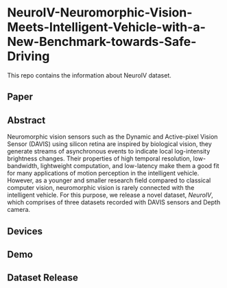 # NeuroIV-Neuromorphic-Vision-Meets-Intelligent-Vehicle-with-a-New-Benchmark-towards-Safe-Driving
This repo contains the information about NeuroIV dataset.
## Paper

## Abstract
Neuromorphic vision sensors such as the Dynamic and Active-pixel Vision Sensor (DAVIS) using silicon retina are inspired by biological vision, they generate streams of asynchronous events to indicate local log-intensity brightness changes. Their properties of high temporal resolution, low-bandwidth, lightweight computation, and low-latency make them a good fit for many applications of motion perception in the intelligent vehicle. However, as a younger and smaller research field compared to classical computer vision, neuromorphic vision is rarely connected with the intelligent vehicle. For this purpose, we release a novel dataset, *NeuroIV*, which comprises of three datasets recorded with DAVIS sensors and Depth camera.  
## Devices

## Demo

## Dataset Release
